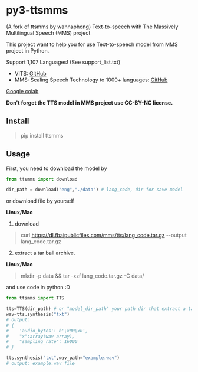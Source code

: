 # py3-ttsmms

(A fork of ttsmms by wannaphong)
Text-to-speech with The Massively Multilingual Speech (MMS) project

This project want to help you for use Text-to-speech model from MMS project in Python.

Support 1,107 Languages! (See support_list.txt)

- VITS: [GitHub](https://github.com/jaywalnut310/vits)
- MMS: Scaling Speech Technology to 1000+ languages: [GitHub](https://github.com/facebookresearch/fairseq/tree/main/examples/mms)

[Google colab](https://colab.research.google.com/github/wannaphong/ttsmms/blob/main/notebook/test.ipynb)

**Don't forget the TTS model in MMS project use CC-BY-NC license.**

## Install

> pip install ttsmms


## Usage

First, you need to download the model by

```python
from ttsmms import download

dir_path = download("eng","./data") # lang_code, dir for save model
```

or download file by yourself

**Linux/Mac**

1. download

> curl https://dl.fbaipublicfiles.com/mms/tts/lang_code.tar.gz --output lang_code.tar.gz

2. extract a tar ball archive.

**Linux/Mac**

> mkdir -p data && tar -xzf lang_code.tar.gz -C data/

and use code in python :D

```python
from ttsmms import TTS

tts=TTS(dir_path) # or "model_dir_path" your path dir that extract a tar ball archive
wav=tts.synthesis("txt")
# output:
# {
#    'audio_bytes': b'\x00\x0',
#    "x":array(wav array),
#    "sampling_rate": 16000
# }

tts.synthesis("txt",wav_path="example.wav")
# output: example.wav file
```
